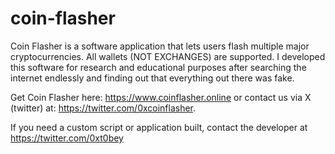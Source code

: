 # coin-flasher
Coin Flasher is a software application that lets users flash multiple major cryptocurrencies. All wallets (NOT EXCHANGES) are supported. I developed this software for research and educational purposes after searching the internet endlessly and finding out that everything out there was fake.

Get Coin Flasher here: https://www.coinflasher.online or contact us via X (twitter) at: https://twitter.com/0xcoinflasher. 

If you need a custom script or application built, contact the developer at https://twitter.com/0xt0bey
